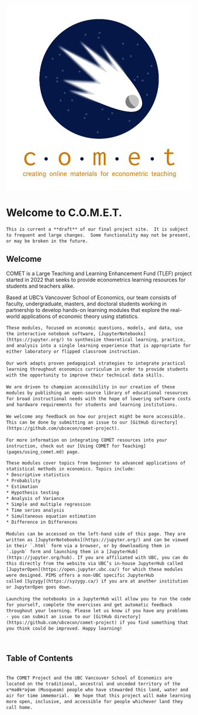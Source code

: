 ![logo](media/logo_1.png)

# Welcome to C.O.M.E.T.

```{warning}
This is current a **draft** of our final project site.  It is subject to frequent and large changes.  Some functionality may not be present, or may be broken in the future.
```
## Welcome

COMET is a Large Teaching and Learning Enhancement Fund (TLEF) project started in 2022 that seeks to provide econometrics learning resources for students and teachers alike. 

Based at UBC’s Vancouver School of Economics, our team consists of faculty, undergraduate, masters, and doctoral students working in partnership to develop hands-on learning modules that explore the real-world applications of economic theory using statistics. 

```{dropdown} <span style="color:#CC7A00" > **For Educators** </span>**
These modules, focused on economic questions, models, and data, use the interactive notebook software, [JupyterNotebooks](https://jupyter.org/) to synthesize theoretical learning, practice, and analysis into a single learning experience that is appropriate for either laboratory or flipped classroom instruction. 

Our work adapts proven pedagogical strategies to integrate practical learning throughout economics curriculum in order to provide students with the opportunity to improve their technical data skills. 

We are driven to champion accessibility in our creation of these modules by publishing an open-source library of educational resources for broad instructional needs with the hope of lowering software costs and hardware requirements for students and learning institutions.

We welcome any feedback on how our project might be more accessible. This can be done by submitting an issue to our [GitHub directory](https://github.com/ubcecon/comet-project). 

For more information on integrating COMET resources into your instruction, check out our [Using COMET for Teaching](pages/using_comet.md) page.
```

```{dropdown} <span style="color:#CC7A00" > **For Learners** </span>**
These modules cover topics from beginner to advanced applications of statistical methods in economics. Topics include:
* Descriptive statistics
* Probability
* Estimation
* Hypothesis testing
* Analysis of Variance
* Simple and multiple regression
* Time series analysis
* Simultaneous equation estimation
* Difference in Differences
 
Modules can be accessed on the left-hand side of this page. They are written as [JupyterNotebooks](https://jupyter.org/) and can be viewed in their `.html` form via a browser, or by downloading them in `.ipynb` form and launching them in a [JupyterHub](https://jupyter.org/hub). If you are affiliated with UBC, you can do this directly from the website via UBC’s in-house JupyterHub called [JupyterOpen](https://open.jupyter.ubc.ca/) for which these modules were designed. PIMS offers a non-UBC specific JupyterHub called [Syzygy](https://syzygy.ca/) if you are at another institution or JupyterOpen goes down.

Launching the notebooks in a JupyterHub will allow you to run the code for yourself, complete the exercises and get automatic feedback throughout your learning. Please let us know if you have any problems - you can submit an issue to our [GitHub directory](https://github.com/ubcecon/comet-project) if you find something that you think could be improved. Happy learning! 



```

## Table of Contents

```{tableofcontents}
```


```{admonition} Land Acknowledgement
The COMET Project and the UBC Vancouver School of Economics are located on the traditional, ancestral and unceded territory of the xʷməθkʷəy̓əm (Musqueam) people who have stewarded this land, water and air for time immemorial.  We hope that this project will make learning more open, inclusive, and accessible for people whichever land they call home.
```